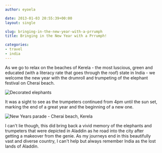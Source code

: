 ```yaml
---
author: eyoela

date: 2013-01-03 20:55:39+00:00
layout: single

slug: bringing-in-the-new-year-with-a-prrumph
title: Bringing in the New Year with a Prrumph!

categories:
- travel
- india
---
```


As we go to relax on the beaches of Kerela - the most luscious, green and educated (with a literacy rate that goes through the roof) state in India - we welcome the new year with the drumroll and trumpeting of the elephant festival on Cherai beach.


![Decorated elephants]({{site.baseurl}}/assets/images/new-year-elephant-parade.jpg)

It was a sight to see as the trumpeters continued from 4pm until the sun set, marking the end of a great year and the beginning of a new one.


![New Years parade - Cherai beach, Kerela]({{site.baseurl}}/assets/images/kerla-new-year-parade.jpg)


I can't lie though, this did bring back a vivid memory of the elephants and trumpeters that were depicted in Aladdin as he road into the city after getting a makeover from the genie. As my journeys end in this beautifully vast and diverse country, I can't help but always remember India as the lost lands of Aladdin.
